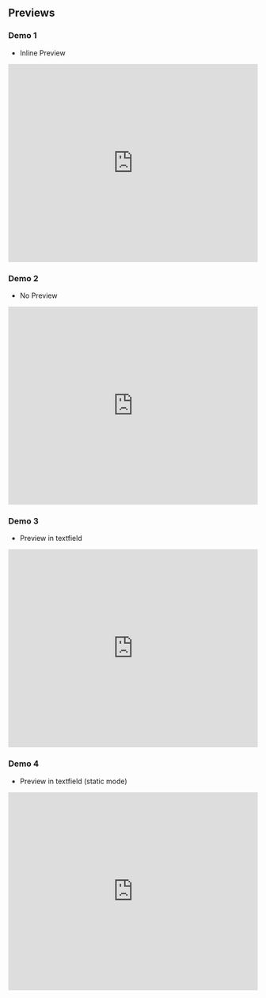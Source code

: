 ## Previews

### Demo 1
- Inline Preview
<iframe width="100%" height="400" src="https://jsfiddle.net/bEt5W/embedded/result,html,js,css,resources/" allowfullscreen="allowfullscreen" frameborder="0"></iframe>

### Demo 2
- No Preview
<iframe width="100%" height="400" src="https://jsfiddle.net/FIXME/embedded/result,html,js,css,resources/" allowfullscreen="allowfullscreen" frameborder="0"></iframe>

### Demo 3
- Preview in textfield
<iframe width="100%" height="400" src="https://jsfiddle.net/ADrH5/embedded/result,html,js,css,resources/" allowfullscreen="allowfullscreen" frameborder="0"></iframe>

### Demo 4
- Preview in textfield (static mode)
<iframe width="100%" height="400" src="https://jsfiddle.net/ECryt/embedded/result,html,js,css,resources/" allowfullscreen="allowfullscreen" frameborder="0"></iframe>
